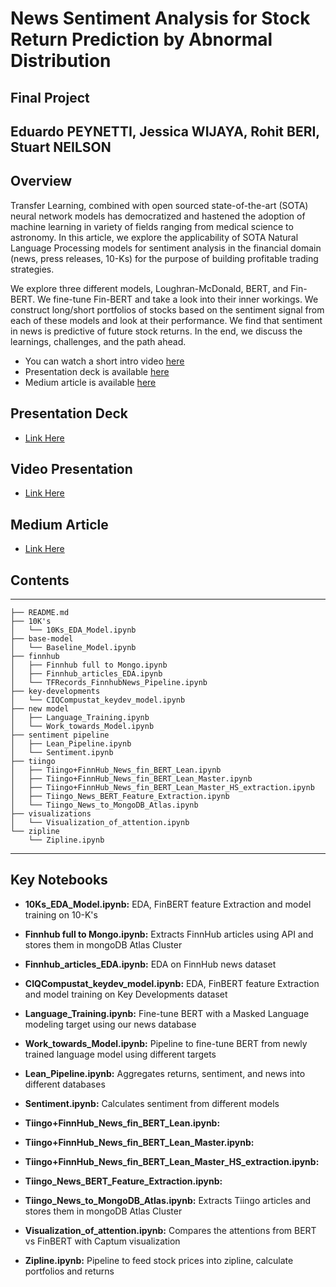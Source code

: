 # News Sentiment Analysis for Stock Return Prediction by Abnormal Distribution

## Final Project


## Eduardo PEYNETTI, Jessica WIJAYA, Rohit BERI, Stuart NEILSON


## Overview
Transfer Learning, combined with open sourced state-of-the-art (SOTA) neural network models has democratized and hastened the adoption of machine learning in variety of fields ranging from medical science to astronomy. In this article, we explore the applicability of SOTA Natural Language Processing models for sentiment analysis in the financial domain (news, press releases, 10-Ks) for the purpose of building profitable trading strategies.  

We explore three different models, Loughran-McDonald, BERT, and Fin-BERT. We fine-tune Fin-BERT and take a look into their inner workings. We construct long/short portfolios of stocks based on the sentiment signal from each of these models and look at their performance. We find that sentiment in news is predictive of future stock returns. In the end, we discuss the learnings, challenges, and the path ahead.

* You can watch a short intro video [here](https://youtu.be/IgKKCww1svo)
* Presentation deck is available [here](https://github.com/abnormal-distribution/AC295_abnormal-distribution/blob/master/submissions/project_Abnormal-Distribution/milestone4_Abnormal-Distribution/presentation.pdf)
* Medium article is available [here](https://medium.com/@beri.rohit/b39171ba445c?source=friends_link&sk=799ef49570e3b88888e2e8dcd06fb94a)

## Presentation Deck
* [Link Here](https://github.com/abnormal-distribution/AC295_abnormal-distribution/blob/master/submissions/project_Abnormal-Distribution/milestone4_Abnormal-Distribution/presentation.pdf)


## Video Presentation
* [Link Here](https://youtu.be/IgKKCww1svo)


## Medium Article
* [Link Here](https://medium.com/@beri.rohit/b39171ba445c?source=friends_link&sk=799ef49570e3b88888e2e8dcd06fb94a)


## Contents

------------
    
    ├── README.md
    ├── 10K's
    │   └── 10Ks_EDA_Model.ipynb
    ├── base-model
    │   └── Baseline_Model.ipynb
    ├── finnhub
    │   ├── Finnhub full to Mongo.ipynb
    │   ├── Finnhub_articles_EDA.ipynb
    │   └── TFRecords_FinnhubNews_Pipeline.ipynb
    ├── key-developments
    │   └── CIQCompustat_keydev_model.ipynb
    ├── new model
    │   ├── Language_Training.ipynb
    │   └── Work_towards_Model.ipynb
    ├── sentiment pipeline
    │   ├── Lean_Pipeline.ipynb
    │   └── Sentiment.ipynb
    ├── tiingo
    │   ├── Tiingo+FinnHub_News_fin_BERT_Lean.ipynb
    │   ├── Tiingo+FinnHub_News_fin_BERT_Lean_Master.ipynb
    │   ├── Tiingo+FinnHub_News_fin_BERT_Lean_Master_HS_extraction.ipynb
    │   ├── Tiingo_News_BERT_Feature_Extraction.ipynb
    │   └── Tiingo_News_to_MongoDB_Atlas.ipynb
    ├── visualizations
    │   └── Visualization_of_attention.ipynb
    └── zipline
        └── Zipline.ipynb

--------

## Key Notebooks

* **10Ks_EDA_Model.ipynb:** EDA, FinBERT feature Extraction and model training on 10-K's

* **Finnhub full to Mongo.ipynb:** Extracts FinnHub articles using API and stores them in mongoDB Atlas Cluster
* **Finnhub_articles_EDA.ipynb:** EDA on FinnHub news dataset

* **CIQCompustat_keydev_model.ipynb:** EDA, FinBERT feature Extraction and model training on Key Developments dataset

* **Language_Training.ipynb:** Fine-tune BERT with a Masked Language modeling target using our news database
* **Work_towards_Model.ipynb:** Pipeline to fine-tune BERT from newly trained language model using different targets

* **Lean_Pipeline.ipynb:** Aggregates returns, sentiment, and news into different databases
* **Sentiment.ipynb:** Calculates sentiment from different models

* **Tiingo+FinnHub_News_fin_BERT_Lean.ipynb:** 
* **Tiingo+FinnHub_News_fin_BERT_Lean_Master.ipynb:** 
* **Tiingo+FinnHub_News_fin_BERT_Lean_Master_HS_extraction.ipynb:** 
* **Tiingo_News_BERT_Feature_Extraction.ipynb:** 
* **Tiingo_News_to_MongoDB_Atlas.ipynb:** Extracts Tiingo articles and stores them in mongoDB Atlas Cluster

* **Visualization_of_attention.ipynb:** Compares the attentions from BERT vs FinBERT with Captum visualization

* **Zipline.ipynb:** Pipeline to feed stock prices into zipline, calculate portfolios and returns
